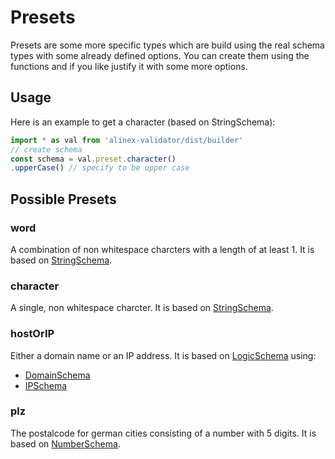 # Presets

Presets are some more specific types which are build using the real schema types with some already
defined options. You can create them using the functions and if you like justify it with some more
options.


## Usage

Here is an example to get a character (based on StringSchema):

```js
import * as val from 'alinex-validator/dist/builder'
// create schema
const schema = val.preset.character()
.upperCase() // specify to be upper case
```


## Possible Presets

### word

A combination of non whitespace charcters with a length of at least 1.
It is based on [StringSchema](string.md).

### character

A single, non whitespace charcter.
It is based on [StringSchema](string.md).

### hostOrIP

Either a domain name or an IP address.
It is based on [LogicSchema](logic.md) using:
- [DomainSchema](domain.md)
- [IPSchema](ip.md)

### plz

The postalcode for german cities consisting of a number with 5 digits.
It is based on [NumberSchema](number.md).
